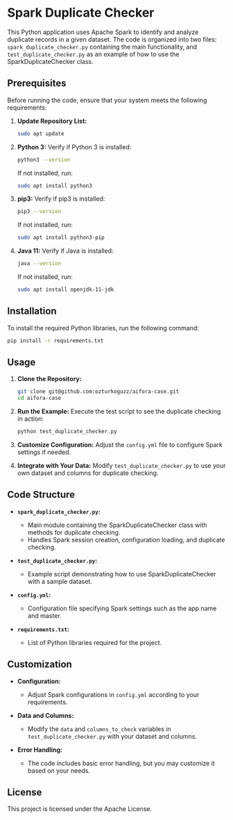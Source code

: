 # Spark Duplicate Checker

This Python application uses Apache Spark to identify and analyze duplicate records in a given dataset. The code is organized into two files: `spark_duplicate_checker.py` containing the main functionality, and `test_duplicate_checker.py` as an example of how to use the SparkDuplicateChecker class.

## Prerequisites

Before running the code, ensure that your system meets the following requirements:

1. **Update Repository List:**
    ```bash
    sudo apt update
    ```

2. **Python 3:**
    Verify if Python 3 is installed:
    ```bash
    python3 --version
    ```
    If not installed, run:
    ```bash
    sudo apt install python3
    ```

3. **pip3:**
    Verify if pip3 is installed:
    ```bash
    pip3 --version
    ```
    If not installed, run:
    ```bash
    sudo apt install python3-pip
    ```

4. **Java 11:**
    Verify if Java is installed:
    ```bash
    java --version
    ```
    If not installed, run:
    ```bash
    sudo apt install openjdk-11-jdk
    ```

## Installation

To install the required Python libraries, run the following command:

```bash
pip install -r requirements.txt
```

## Usage

1. **Clone the Repository:**
    ```bash
    git clone git@github.com:ozturkoguzz/aifora-case.git
    cd aifora-case
    ```

2. **Run the Example:**
    Execute the test script to see the duplicate checking in action:
    ```bash
    python test_duplicate_checker.py
    ```

3. **Customize Configuration:**
    Adjust the `config.yml` file to configure Spark settings if needed.

4. **Integrate with Your Data:**
    Modify `test_duplicate_checker.py` to use your own dataset and columns for duplicate checking.

## Code Structure

- **`spark_duplicate_checker.py`:**
    - Main module containing the SparkDuplicateChecker class with methods for duplicate checking.
    - Handles Spark session creation, configuration loading, and duplicate checking.

- **`test_duplicate_checker.py`:**
    - Example script demonstrating how to use SparkDuplicateChecker with a sample dataset.

- **`config.yml`:**
    - Configuration file specifying Spark settings such as the app name and master.

- **`requirements.txt`:**
    - List of Python libraries required for the project.

## Customization

- **Configuration:**
    - Adjust Spark configurations in `config.yml` according to your requirements.

- **Data and Columns:**
    - Modify the `data` and `columns_to_check` variables in `test_duplicate_checker.py` with your dataset and columns.

- **Error Handling:**
    - The code includes basic error handling, but you may customize it based on your needs.

## License

This project is licensed under the Apache License.